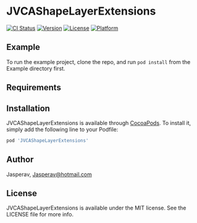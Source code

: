 # JVCAShapeLayerExtensions

[![CI Status](https://img.shields.io/travis/Jasperav/JVCAShapeLayerExtensions.svg?style=flat)](https://travis-ci.org/Jasperav/JVCAShapeLayerExtensions)
[![Version](https://img.shields.io/cocoapods/v/JVCAShapeLayerExtensions.svg?style=flat)](https://cocoapods.org/pods/JVCAShapeLayerExtensions)
[![License](https://img.shields.io/cocoapods/l/JVCAShapeLayerExtensions.svg?style=flat)](https://cocoapods.org/pods/JVCAShapeLayerExtensions)
[![Platform](https://img.shields.io/cocoapods/p/JVCAShapeLayerExtensions.svg?style=flat)](https://cocoapods.org/pods/JVCAShapeLayerExtensions)

## Example

To run the example project, clone the repo, and run `pod install` from the Example directory first.

## Requirements

## Installation

JVCAShapeLayerExtensions is available through [CocoaPods](https://cocoapods.org). To install
it, simply add the following line to your Podfile:

```ruby
pod 'JVCAShapeLayerExtensions'
```

## Author

Jasperav, Jasperav@hotmail.com

## License

JVCAShapeLayerExtensions is available under the MIT license. See the LICENSE file for more info.

